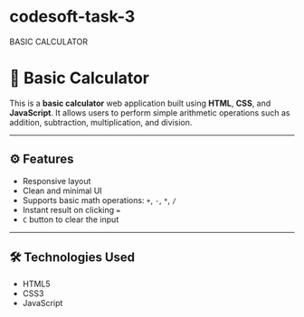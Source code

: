 # codesoft-task-3
BASIC CALCULATOR 



# 🧮 Basic Calculator

This is a **basic calculator** web application built using **HTML**, **CSS**, and **JavaScript**. It allows users to perform simple arithmetic operations such as addition, subtraction, multiplication, and division.

---

## ⚙️ Features

- Responsive layout
- Clean and minimal UI
- Supports basic math operations: `+`, `-`, `*`, `/`
- Instant result on clicking `=`
- `C` button to clear the input

---

## 🛠️ Technologies Used

- HTML5
- CSS3
- JavaScript 
